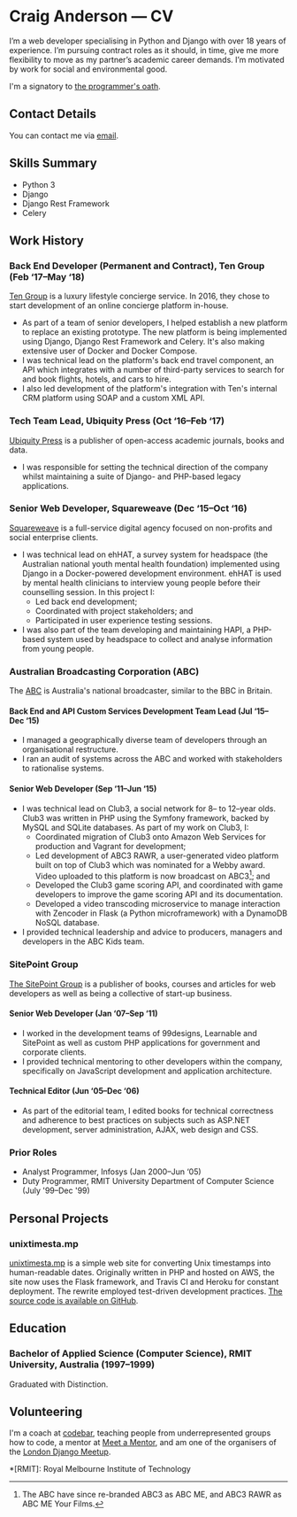 # Craig Anderson — CV

I’m a web developer specialising in Python and Django with over 18 years of experience. I’m pursuing contract roles as it should, in time, give me more flexibility to move as my partner’s academic career demands. I’m motivated by work for social and environmental good.

I'm a signatory to [the programmer's oath](https://github.com/Widdershin/programmers-oath/blob/2a7455c/README.md).

## Contact Details

You can contact me via [email](mailto:craig@uhf62.co.uk).

## Skills Summary

* Python 3
* Django
* Django Rest Framework
* Celery


## Work History

### Back End Developer (Permanent and Contract), Ten Group (Feb&nbsp;‘17–May&nbsp;‘18)

[Ten Group](http://tengroup.com) is a luxury lifestyle concierge service. In 2016, they chose to start development of an online concierge platform in-house.

* As part of a team of senior developers, I helped establish a new platform to replace an existing prototype. The new platform is being implemented using Django, Django Rest Framework and Celery. It's also making extensive user of Docker and Docker Compose.
* I was technical lead on the platform's back end travel component, an API which integrates with a number of third-party services to search for and book flights, hotels, and cars to hire.
* I also led development of the platform's integration with Ten's internal CRM platform using SOAP and a custom XML API.

### Tech Team Lead, Ubiquity Press (Oct&nbsp;‘16–Feb&nbsp;‘17)

[Ubiquity Press](http://ubiquitypress.com) is a publisher of open-access academic journals, books and data.

* I was responsible for setting the technical direction of the company whilst maintaining a suite of Django- and PHP-based legacy applications.

### Senior Web Developer, Squareweave (Dec&nbsp;‘15–Oct&nbsp;‘16)

[Squareweave](http://squareweave.com.au) is a full-service digital agency focused on non-profits and social enterprise clients.

* I was technical lead on ehHAT, a survey system for headspace (the Australian national youth mental health foundation) implemented using Django  in a Docker-powered development environment. ehHAT is used by mental health clinicians to interview young people before their counselling session. In this project I:
    * Led back end development;
    * Coordinated with project stakeholders; and
    * Participated in user experience testing sessions.
* I was also part of the team developing and maintaining HAPI, a PHP-based system used by headspace to collect and analyse information from young people.

### Australian Broadcasting Corporation (ABC)

The [ABC](http://abc.net.au) is Australia's national broadcaster, similar to the BBC in Britain.

#### Back End and API Custom Services Development Team Lead (Jul&nbsp;‘15–Dec&nbsp;‘15)

* I managed a geographically diverse team of developers through an organisational restructure.
* I ran an audit of systems across the ABC and worked with stakeholders to rationalise systems.

#### Senior Web Developer (Sep&nbsp;‘11–Jun&nbsp;‘15)

* I was technical lead on Club3, a social network for 8– to 12–year olds. Club3 was written in PHP using the Symfony framework, backed by MySQL and SQLite databases. As part of my work on Club3, I:
    * Coordinated migration of Club3 onto Amazon Web Services for production and Vagrant for development;
    * Led development of ABC3 RAWR, a user-generated video platform built on top of Club3 which was nominated for a Webby award. Video uploaded to this platform is now broadcast on ABC3[^abc3-rebrand]; and
    * Developed the Club3 game scoring API, and coordinated with game developers to improve the game scoring API and its documentation.
    * Developed a video transcoding microservice to manage interaction with Zencoder in Flask (a Python microframework) with a DynamoDB NoSQL database.
* I provided technical leadership and advice to producers, managers and developers in the ABC Kids team.

### SitePoint Group

[The SitePoint Group](https://www.sitepoint.com) is a publisher of books, courses and articles for web developers as well as being a collective of start-up business.

#### Senior Web Developer (Jan&nbsp;‘07–Sep&nbsp;‘11)

* I worked in the development teams of 99designs, Learnable and SitePoint as well as custom PHP applications for government and corporate clients.
* I provided technical mentoring to other developers within the company, specifically on JavaScript development and application architecture.

#### Technical Editor (Jun&nbsp;‘05–Dec&nbsp;‘06)

* As part of the editorial team, I edited books for technical correctness and adherence to best practices on subjects such as ASP.NET development, server administration, AJAX, web design and CSS.

### Prior Roles

* Analyst Programmer, Infosys (Jan&nbsp;2000–Jun&nbsp;‘05)
* Duty Programmer, RMIT University Department of Computer Science (July&nbsp;'99–Dec&nbsp;'99)

## Personal Projects

### unixtimesta.mp

[unixtimesta.mp](https://www.unixtimesta.mp/) is a simple web site for converting Unix timestamps into human-readable dates. Originally written in PHP and hosted on AWS, the site now uses the Flask framework, and Travis CI and Heroku for constant deployment.  The rewrite employed test-driven development practices. [The source code is available on GitHub](https://github.com/craiga/unixtimesta.mp/).


## Education

### Bachelor of Applied Science (Computer Science), RMIT University, Australia (1997–1999)

Graduated with Distinction.


## Volunteering

I'm a coach at [codebar](http://codebar.io), teaching people from underrepresented groups how to code, a mentor at [Meet a Mentor](http://meetamentor.co.uk), and am one of the organisers of the [London Django Meetup](https://www.djangolondon.com).


[^abc3-rebrand]: The ABC have since re-branded ABC3 as ABC ME, and ABC3 RAWR as ABC ME Your Films.

*[RMIT]: Royal Melbourne Institute of Technology
